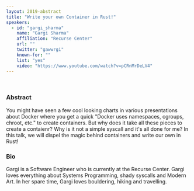 ```yaml
---
layout: 2019-abstract
title: "Write your own Container in Rust!"
speakers:
  - id: "gargi_sharma"
    name: "Gargi Sharma"
    affiliation: "Recurse Center"
    url: ""
    twitter: "gawwrgi"
    known-for: ""
    list: "yes"
    video: "https://www.youtube.com/watch?v=pCRnMrDeLV4"
---
```


<br/>

### Abstract

You might have seen a few cool looking charts in various presentations about  Docker where you get a quick "Docker uses namespaces, cgroups, chroot, etc." to create containers. But why does it take all these pieces to create a contaienr? Why is it not a simple syscall and it's all done for me? In this talk, we will dispel the magic behind containers and write our own in Rust!

### Bio

Gargi is a Software Engineer who is currently at the Recurse Center. Gargi loves everything about Systems Programming, shady syscalls and Modern Art. In her spare time, Gargi loves bouldering, hiking and travelling.
